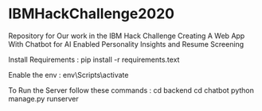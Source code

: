 # IBMHackChallenge2020
Repository for Our work in the IBM Hack Challenge
Creating A Web App With Chatbot for AI Enabled Personality Insights and Resume Screening

Install Requirements :
pip install -r requirements.text

Enable the env :
env\Scripts\activate

To Run the Server follow these commands :
cd backend
cd chatbot
python manage.py runserver


